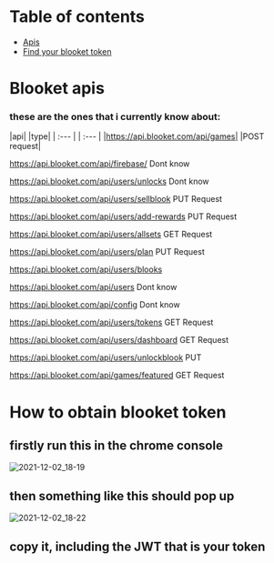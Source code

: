   # Table of contents
- [Apis](#Blooket-apis)
- [Find your blooket token](#How-to-obtain-blooket-token)
 






# Blooket apis
### these are the ones that i currently know about:

 |api|                             |type|
 | :---         |                  | :---         |
 |https://api.blooket.com/api/games| |POST request|
 
 
 https://api.blooket.com/api/firebase/  Dont know
 
 
 https://api.blooket.com/api/users/unlocks Dont know
 
 
 https://api.blooket.com/api/users/sellblook PUT Request
 
 
 https://api.blooket.com/api/users/add-rewards PUT Request
 
 
 https://api.blooket.com/api/users/allsets GET Request 
 

 https://api.blooket.com/api/users/plan PUT Request
 
 
 https://api.blooket.com/api/users/blooks
 
 
 https://api.blooket.com/api/users Dont know
 
 
 https://api.blooket.com/api/config Dont know
 

 https://api.blooket.com/api/users/tokens GET Request
 
 
  https://api.blooket.com/api/users/dashboard GET Request
  
  
  https://api.blooket.com/api/users/unlockblook PUT
  
  
  https://api.blooket.com/api/games/featured GET Request





# How to obtain blooket token 



## firstly run this in the chrome console



![2021-12-02_18-19](https://user-images.githubusercontent.com/80481493/144534274-fbb35688-de40-41e0-a655-0c6d2af78fdc.png)



## then something like this should pop up



![2021-12-02_18-22](https://user-images.githubusercontent.com/80481493/144534461-1b56748f-23e6-48c4-835b-e5c307429c33.png)



## copy it, including the JWT that is your token



